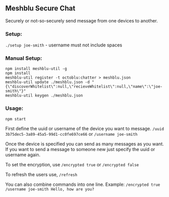 ## Meshblu Secure Chat

Securely or not-so-securely send message from one devices to another.

### Setup:
`./setup joe-smith` - username must not include spaces

### Manual Setup:
    npm install meshblu-util -g
    npm install
    meshblu-util register -t octoblu:chatter > meshblu.json
    meshblu-util update ./meshblu.json -d "{\"discoverWhitelist\":null,\"recieveWhitelist\":null,\"name\":\"joe-smith\"}" 
    meshblu-util keygen ./meshblu.json

### Usage:

`npm start`

First define the uuid or username of the device you want to message.
`/uuid 3b75dec5-3a89-45a5-99d1-cc0fe697ce66`
or
`/username joe-smith`

Once the device is specified you can send as many messages as you want. If you want to send a message to someone new just specify the uuid or username again.

To set the encryption, use `/encrypted true` or `/encrypted false`

To refresh the users use, `/refresh`

You can also combine commands into one line. Example: `/encrypted true /username joe-smith Hello, how are you?`

